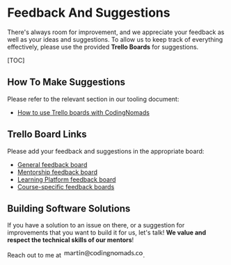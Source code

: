 # Feedback And Suggestions

There's always room for improvement, and we appreciate your feedback as well as your ideas and suggestions. To allow us to keep track of everything effectively, please use the provided **Trello Boards** for suggestions.

[TOC]

## How To Make Suggestions

Please refer to the relevant section in our tooling document:

- [How to use Trello boards with CodingNomads](05_tools.md#feedback-with-trello)

## Trello Board Links

Please add your feedback and suggestions in the appropriate board:

- [General feedback board](https://trello.com/b/vrqpP2PS/general)
- [Mentorship feedback board](https://trello.com/b/vEIX4g7E/mentorship)
- [Learning Platform feedback board](https://trello.com/b/FHZRJolC/learning-platform)
- [Course-specific feedback boards](https://trello.com/cnsuggestions1/home)

## Building Software Solutions

If you have a solution to an issue on there, or a suggestion for improvements that you want to build it for us, let's talk! **We value and respect the technical skills of our mentors**!

Reach out to me at <img style="display: inline-block;" alt="contact address for martin" src="../images/email_martin.png"/>.
